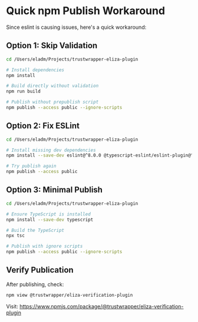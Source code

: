 # Quick npm Publish Workaround

Since eslint is causing issues, here's a quick workaround:

## Option 1: Skip Validation
```bash
cd /Users/eladm/Projects/trustwrapper-eliza-plugin

# Install dependencies
npm install

# Build directly without validation
npm run build

# Publish without prepublish script
npm publish --access public --ignore-scripts
```

## Option 2: Fix ESLint
```bash
cd /Users/eladm/Projects/trustwrapper-eliza-plugin

# Install missing dev dependencies
npm install --save-dev eslint@^8.0.0 @typescript-eslint/eslint-plugin@^6.0.0 @typescript-eslint/parser@^6.0.0 typescript@^5.0.0

# Try publish again
npm publish --access public
```

## Option 3: Minimal Publish
```bash
cd /Users/eladm/Projects/trustwrapper-eliza-plugin

# Ensure TypeScript is installed
npm install --save-dev typescript

# Build the TypeScript
npx tsc

# Publish with ignore scripts
npm publish --access public --ignore-scripts
```

## Verify Publication
After publishing, check:
```bash
npm view @trustwrapper/eliza-verification-plugin
```

Visit: https://www.npmjs.com/package/@trustwrapper/eliza-verification-plugin

